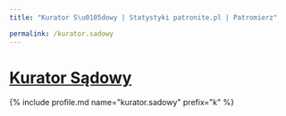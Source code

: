 ```yaml
---
title: "Kurator S\u0105dowy | Statystyki patronite.pl | Patromierz"

permalink: /kurator.sadowy
---
```


# [Kurator Sądowy](https://patronite.pl/kurator.sadowy)

{% include profile.md name="kurator.sadowy" prefix="k" %}
